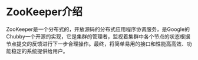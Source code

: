 <!--
 * @Description: 
 * @Author: neozhang
 * @Date: 2022-04-04 23:14:33
 * @LastEditors: neozhang
 * @LastEditTime: 2022-04-04 23:14:34
-->
# ZooKeeper介绍  

ZooKeeper是一个分布式的，开放源码的分布式应用程序协调服务，是Google的Chubby一个开源的实现，它是集群的管理者，监视着集群中各个节点的状态根据节点提交的反馈进行下一步合理操作。最终，将简单易⽤的接口和性能⾼高效、功能稳定的系统提供给用户。  

